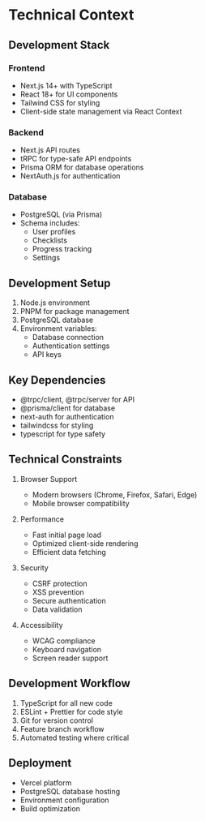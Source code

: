 # Technical Context

## Development Stack

### Frontend
- Next.js 14+ with TypeScript
- React 18+ for UI components
- Tailwind CSS for styling
- Client-side state management via React Context

### Backend
- Next.js API routes
- tRPC for type-safe API endpoints
- Prisma ORM for database operations
- NextAuth.js for authentication

### Database
- PostgreSQL (via Prisma)
- Schema includes:
  - User profiles
  - Checklists
  - Progress tracking
  - Settings

## Development Setup
1. Node.js environment
2. PNPM for package management
3. PostgreSQL database
4. Environment variables:
   - Database connection
   - Authentication settings
   - API keys

## Key Dependencies
- @trpc/client, @trpc/server for API
- @prisma/client for database
- next-auth for authentication
- tailwindcss for styling
- typescript for type safety

## Technical Constraints
1. Browser Support
   - Modern browsers (Chrome, Firefox, Safari, Edge)
   - Mobile browser compatibility

2. Performance
   - Fast initial page load
   - Optimized client-side rendering
   - Efficient data fetching

3. Security
   - CSRF protection
   - XSS prevention
   - Secure authentication
   - Data validation

4. Accessibility
   - WCAG compliance
   - Keyboard navigation
   - Screen reader support

## Development Workflow
1. TypeScript for all new code
2. ESLint + Prettier for code style
3. Git for version control
4. Feature branch workflow
5. Automated testing where critical

## Deployment
- Vercel platform
- PostgreSQL database hosting
- Environment configuration
- Build optimization
